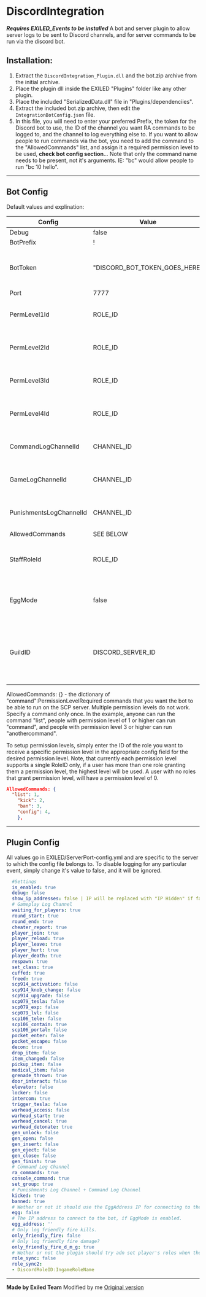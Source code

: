 # DiscordIntegration

***Requires EXILED_Events to be installed***
A bot and server plugin to allow server logs to be sent to Discord channels, and for server commands to be run via the discord bot.

## Installation:
1. Extract the `DiscordIntegration_Plugin.dll` and the bot.zip archive from the initial archive.
2. Place the plugin dll inside the EXILED "Plugins" folder like any other plugin.
3. Place the included "SerializedData.dll" file in "Plugins/dependenciies".
4. Extract the included bot.zip archive, then edit the `IntegrationBotConfig.json` file.
5. In this file, you will need to enter your preferred Prefix, the token for the Discord bot to use, the ID of the channel you want RA commands to be logged to, and the channel to log everything else to. If you want to allow people to run commands via the bot, you need to add the command to the "AllowedCommands" list, and assign it a required permission level to be used, **check bot config section**... Note that only the command name needs to be present, not it's arguments. IE: "bc" would allow people to run "bc 10 hello".

---

## Bot Config
Default values and explination:

| Config | Value | Notes |
| --- | --- | --- |
| Debug | false | - |
| BotPrefix | ! | - |
| BotToken | "DISCORD_BOT_TOKEN_GOES_HERE" | don't be an idiot and don't publish the token pls |
| Port | 7777 | Server port |
| PermLevel1Id | ROLE_ID | Role that has level 1 of permissions |
| PermLevel2Id | ROLE_ID | Role that has level 2 of permissions |
| PermLevel3Id | ROLE_ID | Role that has level 3 of permissions |
| PermLevel4Id | ROLE_ID | Role that has level 4 of permissions |
| CommandLogChannelId | CHANNEL_ID | Where command logs should be sent
| GameLogChannelId | CHANNEL_ID | Where command logs should be sent
| PunishmentsLogChannelId | CHANNEL_ID | Where command logs should be sent
| AllowedCommands | SEE BELOW | SEE BELOW |
| StaffRoleId | ROLE_ID | Role that all staff members have, e.g. "Staff" |
| EggMode | false | Untested, may not work. Switch to VPS please. |
| GuildID | DISCORD_SERVER_ID | Bot will only respond in this guild. Do not use commands on 2 different servers. |

AllowedCommands: {} - the dictionary of "command":PermissionLevelRequired commands that you want the bot to be able to run on the SCP server. Multiple permission levels do not work. Specify a command only once.
In the example, anyone can run the command "list", people with permission level of 1 or higher can run "command", and people with permission level 3 or higher can run "anothercommand".

To setup permission levels, simply enter the ID of the role you want to receive a specific permission level in the appropriate config field for the desired permission level. Note, that currently each permission level supports a single RoleID only, if a user has more than one role granting them a permission level, the highest level will be used. A user with no roles that grant permission level, will have a permission level of 0.
```json
AllowedCommands: { 
  "list": 1,
	"kick": 2,
	"ban": 3,
	"config": 4,
	},
```

---

## Plugin Config
All values go in EXILED/ServerPort-config.yml and are specific to the server to which the config file belongs to.
To disable logging for any particular event, simply change it's value to false, and it will be ignored.

```yaml
  #Settings
  is_enabled: true
  debug: false
  show_ip_addresses: false | IP will be replaced with "IP Hidden" if false
  # Gameplay Log Channel
  waiting_for_players: true
  round_start: true
  round_end: true
  cheater_report: true
  player_join: true
  player_reload: true
  player_leave: true
  player_hurt: true
  player_death: true
  respawn: true
  set_class: true
  cuffed: true
  freed: true
  scp914_activation: false
  scp914_knob_change: false
  scp914_upgrade: false
  scp079_tesla: false
  scp079_exp: false
  scp079_lvl: false
  scp106_tele: false
  scp106_contain: true
  scp106_portal: false
  pocket_enter: false
  pocket_escape: false
  decon: true
  drop_item: false
  item_changed: false
  pickup_item: false
  medical_item: false
  grenade_thrown: true
  door_interact: false
  elevator: false
  locker: false
  intercom: true
  trigger_tesla: false
  warhead_access: false
  warhead_start: true
  warhead_cancel: true
  warhead_detonate: true
  gen_unlock: false
  gen_open: false
  gen_insert: false
  gen_eject: false
  gen_close: false
  gen_finish: true
  # Command Log Channel
  ra_commands: true
  console_command: true
  set_group: true
  # Punishments Log Channel + Command Log Channel
  kicked: true
  banned: true
  # Wether or not it should use the EggAddress IP for connecting to the Discord Bot. Note that while this option exists, it's use it not supported, or recommended.
  egg: false
  # The IP address to connect to the bot, if EggMode is enabled.
  egg_address: ''
  # Only log friendly fire kills.
  only_friendly_fire: false
  # Only log friendly fire damage?
  only_friendly_fire_d_m_g: true
  # Wether or not the plugin should try adn set player's roles when they join based on the Discord Bot's discord sync feature.
  role_sync: false
  role_sync2:
  - DiscordRoleID:IngameRoleName
```

---
**Made by Exiled Team**
Modified by me
[Original version](https://github.com/Exiled-Team/DiscordIntegration/tree/2.3.0)
